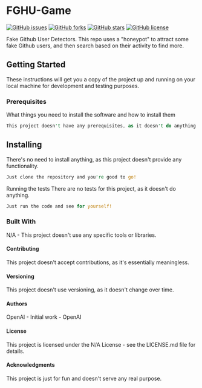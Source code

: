 # FGHU-Game

[![GitHub issues](https://img.shields.io/github/issues/jojocys/FGHU-Game.svg)](https://github.com/jojocys/FGHU-Game/issues)
[![GitHub forks](https://img.shields.io/github/forks/jojocys/FGHU-Game.svg)](https://github.com/jojocys/FGHU-Game/network)
[![GitHub stars](https://img.shields.io/github/stars/jojocys/FGHU-Game.svg)](https://github.com/jojocys/FGHU-Game/stargazers)
[![GitHub license](https://img.shields.io/github/license/jojocys/FGHU-Game.svg)](https://github.com/jojocys/FGHU-Game/blob/master/LICENSE)

Fake Github User Detectors. This repo uses a "honeypot" to attract some fake Github users, and then search based on their activity to find more.

## Getting Started

These instructions will get you a copy of the project up and running on your local machine for development and testing purposes.

### Prerequisites

What things you need to install the software and how to install them

```rust
This project doesn't have any prerequisites, as it doesn't do anything.

```

## Installing

There's no need to install anything, as this project doesn't provide any functionality.

```rust
Just clone the repository and you're good to go!
```

Running the tests
There are no tests for this project, as it doesn't do anything.
```rust
Just run the code and see for yourself!

```

### Built With

N/A - This project doesn't use any specific tools or libraries.

#### Contributing
This project doesn't accept contributions, as it's essentially meaningless.

#### Versioning
This project doesn't use versioning, as it doesn't change over time.

#### Authors
OpenAI - Initial work - OpenAI

#### License
This project is licensed under the N/A License - see the LICENSE.md file for details.

#### Acknowledgments
This project is just for fun and doesn't serve any real purpose.
